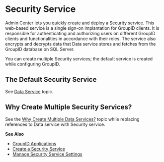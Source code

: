 # Security Service

Admin Center lets you quickly create and deploy a Security service. This web-based service is a
single sign-on implantation for GroupID clients. It is responsible for authenticating and
authorizing users on different GroupID clients and functionalities in accordance with their roles.
The service also encrypts and decrypts data that Data service stores and fetches from the GroupID
database on SQL Server.

You can create multiple Security services; the default service is created while configuring GroupID.

## The Default Security Service

See [Data Service](/docs/directorymanager/11.0/directorymanager/admincenter/service/dataservice/overview.md)
topic.

## Why Create Multiple Security Services?

See the
[Why Create Multiple Data Services?](/docs/directorymanager/11.0/directorymanager/admincenter/service/dataservice/overview.md#why-create-multiple-data-services)
topic while replacing references to Data service with Security service.

**See Also**

- [GroupID Applications](/docs/directorymanager/11.0/directorymanager/admincenter/portal/applications.md)
- [Create a Security Service](/docs/directorymanager/11.0/directorymanager/admincenter/service/securityservice/create.md)
- [Manage Security Service Settings](/docs/directorymanager/11.0/directorymanager/admincenter/service/securityservice/manage.md)
